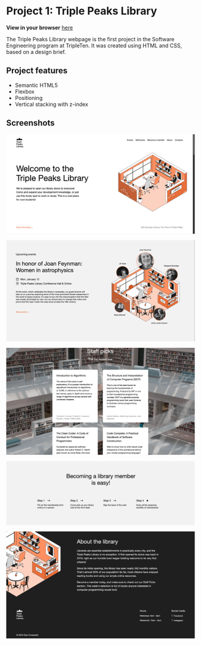 # Project 1: Triple Peaks Library

**View in your browser** [here]()

The Triple Peaks Library webpage is the first project in the Software Engineering
program at TripleTen. It was created using HTML and CSS, based on a design brief.

## Project features

- Semantic HTML5
- Flexbox
- Positioning
- Vertical stacking with z-index

## Screenshots

![Header](./images/demo/library_1.png)

![Events section](./images/demo/library_2.png)

![Staff picks section](./images/demo/library_3.png)

![Become a member](./images/demo/library_4.png)

![About section and footer](./images/demo/library_5.png)
